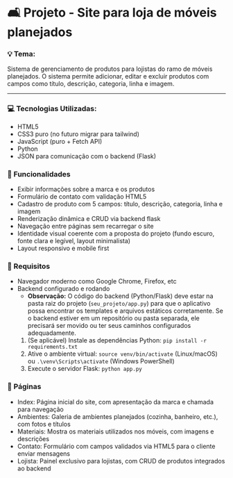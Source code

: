 # 🛋️ Projeto - Site para loja de móveis planejados

### 💡 Tema:
Sistema de gerenciamento de produtos para lojistas do ramo de móveis planejados. O sistema permite adicionar, editar e excluir produtos com campos como título, descrição, categoria, linha e imagem.

---

### :computer: Tecnologias Utilizadas:

- HTML5
- CSS3 puro (no futuro migrar para tailwind)
- JavaScript (puro + Fetch API)
- Python
- JSON para comunicação com o backend (Flask)

### 📕 Funcionalidades

- Exibir informações sobre a marca e os produtos
- Formulário de contato com validação HTML5
- Cadastro de produto com 5 campos: título, descrição, categoria, linha e imagem
- Renderização dinâmica e CRUD via backend flask
- Navegação entre páginas sem recarregar o site
- Identidade visual coerente com a proposta do projeto (fundo escuro, fonte clara e legível, layout minimalista)
- Layout responsivo e mobile first

### 📝 Requisitos

- Navegador moderno como Google Chrome, Firefox, etc
- Backend configurado e rodando
   * **Observação:** O código do backend (Python/Flask) deve estar na pasta raiz do projeto (`seu_projeto/app.py`) para que o aplicativo possa encontrar os templates e arquivos estáticos corretamente. Se o backend estiver em um repositório ou pasta separada, ele precisará ser movido ou ter seus caminhos configurados adequadamente.
  1.  (Se aplicável) Instale as dependências Python: `pip install -r requirements.txt`
  2.  Ative o ambiente virtual: `source venv/bin/activate` (Linux/macOS) ou `.\venv\Scripts\activate` (Windows PowerShell)
  3.  Execute o servidor Flask: `python app.py`


### 📃 Páginas

- Index: Página inicial do site, com apresentação da marca e chamada para navegação
- Ambientes: Galeria de ambientes planejados (cozinha, banheiro, etc.), com fotos e títulos
- Materiais: Mostra os materiais utilizados nos móveis, com imagens e descrições
- Contato: Formulário com campos validados via HTML5 para o cliente enviar mensagens
- Lojista: Painel exclusivo para lojistas, com CRUD de produtos integrados ao backend


